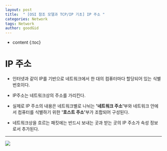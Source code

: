 ```yaml
---
layout: post
title:  " [OSI 참조 모델과 TCP/IP 기초] IP 주소 "
categories: Network
tags: Network
author: goodGid
---
```

* content
{:toc}

# IP 주소

* 인터넷과 같이 IP를 기반으로 네트워크에서 한 대의 컴퓨터마다 할당되어 있는 식별번호이다.

* IP주소는 네트워크상의 주소를 가리킨다.

* 실제로 IP 주소의 내용은 네트워크별로 나뉘는 <b>'네트워크 주소'</b>부와 네트워크 안에서 컴퓨터를 식별하기 위한 <b>'호스트 주소'</b>부가 조합되어 구성된다.

* 네트워크상을 흐르는 패킷에는 반드시 보내는 곳과 받는 곳의 IP 주소가 속성 정보로서 추가된다.

---


![](/assets/img/network/ip_address_1.png)




